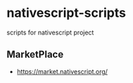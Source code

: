 # nativescript-scripts
scripts for nativescript project

## MarketPlace
- https://market.nativescript.org/
